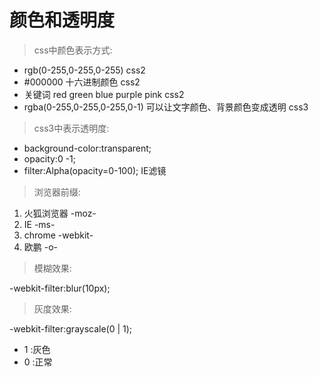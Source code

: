 # 颜色和透明度

> css中颜色表示方式: 

- rgb(0-255,0-255,0-255)  css2
- #000000  十六进制颜色   css2
- 关键词 red green blue purple pink   css2
- rgba(0-255,0-255,0-255,0-1) 可以让文字颜色、背景颜色变成透明  css3

> css3中表示透明度:

- background-color:transparent;
- opacity:0 -1;
- filter:Alpha(opacity=0-100); IE滤镜

> 浏览器前缀:

1. 火狐浏览器  -moz-
2. IE          -ms-
3. chrome      -webkit-
4. 欧鹏        -o-

> 模糊效果:

-webkit-filter:blur(10px);

> 灰度效果:

-webkit-filter:grayscale(0 | 1);
- 1 :灰色
- 0 :正常